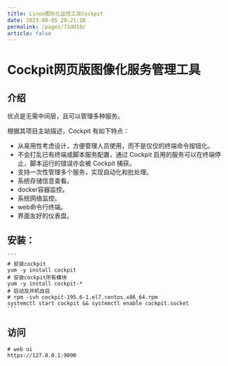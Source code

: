 ```yaml
---
title: Linux图形化监控工具Cockpit
date: 2023-09-05 20:21:18
permalink: /pages/71dd10/
article: false
---
```

# Cockpit网页版图像化服务管理工具



## 介绍

优点是无需中间层，且可以管理多种服务。

根据其项目主站描述，Cockpit 有如下特点：

- 从易用性考虑设计，方便管理人员使用，而不是仅仅的终端命令按钮化。
- 不会打乱已有终端或脚本服务配置，通过 Cockpit 启用的服务可以在终端停止，脚本运行的错误亦会被 Cockpit 捕获。
- 支持一次性管理多个服务，实现自动化和批处理。
- 系统存储信息查看。
- docker容器监控。
- 系统网络监控。
- web命令行终端。
- 界面友好的仪表盘。

## 安装：

````shell
```
# 安装cockpit
yum -y install cockpit
# 安装cockpit所有模块
yum -y install cockpit-*
# 启动及开机自启
# rpm -ivh cockpit-195.6-1.el7.centos.x86_64.rpm
systemctl start cockpit && systemctl enable cockpit.socket
```
````

## 访问

```shell
# web ui
https://127.0.0.1:9090
```

